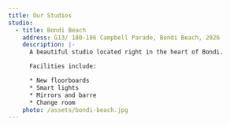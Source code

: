 ```yaml
---
title: Our Studios
studio:
  - title: Bondi Beach
    address: G13/ 180-186 Campbell Parade, Bondi Beach, 2026
    description: |-
      A beautiful studio located right in the heart of Bondi.

      Facilities include:

      * New floorboards
      * Smart lights
      * Mirrors and barre
      * Change room
    photo: /assets/bondi-beach.jpg
---
```

